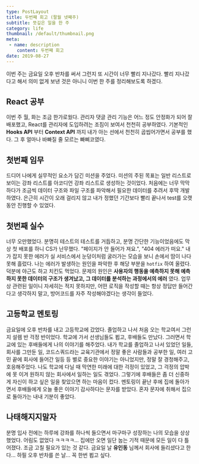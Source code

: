 ```yaml
---
type: PostLayout
title: 두번째 회고 (팔월 넷째주)
subtitle: 뜻깊은 일을 한 주
category: life
thumbnail: /default/thumbnail.png
meta:
 - name: description
	content: 두번째 회고
date: 2019-08-27
---
```


이번 주는 금요일 오후 반차를 써서 그런지 또 시간이 너무 빨리 지나갔다. 빨리 지나갔다고 해서 의미 없게 보낸 것은 아니니 이번 한 주를 정리해보도록 하겠다.  


## React 공부  

이번 주 월, 화는 조금 한가로웠다. 관리자 댓글 관리 기능은 어느 정도 안정화가 되어 잘 배포했고, React를 관리자에 도입하려는 조짐이 보여서 천천히 공부하였다. 기본적인 **Hooks API** 부터 **Context API** 까지 내가 아는 선에서 천천히 곱씹어가면서 공부를 했다. 그 후 얼마나 바빠질 줄 모르는 빠삐코였다.

## 첫번째 임무  

드디어 나에게 실무적인 요소가 담긴 미션을 주었다. 미션의 주된 목표는 일반 리스트로 보이는 강좌 리스트를 아코디언 강좌 리스트로 생성하는 것이었다. 처음에는 너무 막막하다가 조금씩 데이터 구조와 파일 구조를 파악해서 필요한 데이터를 추려서 후딱 개발하였다. 은근히 시간이 오래 걸리지 않고 내가 정했던 기간보다 빨리 끝나서 test를 오랫동안 진행할 수 있었다.  

## 첫번째 실수  


너무 오만했었다. 분명히 테스트의 테스트를 거듭하고, 분명 간단한 기능이었음에도 막상 첫 배포를 하니 CS가 난무했다. "페이지가 안 들어가 져요.", "404 에러가 떠요." 내가 잡지 못한 에러가 실 서비스에서 눈덩이처럼 굴러가는 모습을 보니 손에서 땀이 나다 못해 흘렀다. 나는 에러가 발생하는 원인을 파악한 후 해당 부분을 `hotfix` 하여 올렸다. 덕분에 야근도 하고 치킨도 먹었다. 문제의 원인은 **사용자의 행동을 예측하지 못해 예측하지 못한 데이터의 구조가 생겨났고, 그 데이터를 분석하는 과정에서의 에러** 였다. 업무상 관련된 일이니 자세히는 적지 못하지만, 어떤 로직을 작성할 때는 항상 정답만 들어간다고 생각하지 말고, 방어코드를 자주 작성해야겠다는 생각이 들었다.  

## 고등학교 멘토링  

금요일에 오후 반차를 내고 고등학교에 갔었다. 졸업하고 나서 처음 오는 학교여서 그런지 설렘 반 걱정 반이었다. 학교에 가서 선생님들도 뵙고, 후배들도 만났다. 그러면서 학교에 있는 후배들에게 나의 이야기를 해주었다. 내가 학교를 졸업하고 나서 있었던 일들, 회사를 그만둔 일, 코드스쿼드라는 교육기관에서 정말 좋은 사람들과 공부한 일, 여러 고민 끝에 회사에 들어간 일등 등 별로 중요한 이야기는 아니었지만, 정말 잘 경청해주고, 호응해주었다. 나도 학교에 다닐 때 막연한 미래에 대한 걱정이 있었고, 그 걱정의 압박에 못 이겨 원하지 않는 회사에서 일하는 일도 겪었다. 그렇기에 후배들은 좀 더 신중하게 자신이 하고 싶은 일을 찾았으면 하는 마음이 컸다. 멘토링이 끝난 후에 집에 돌아가면서 후배들에게 오늘 좋은 이야기 감사하다는 문자를 받았다. 혼자 문자에 취해서 집으로 돌아가는 내내 기분이 좋았다.  

## 나태해지지말자

분명 입사 전에는 하루에 강좌를 하나씩 들으면서 마구마구 성장하는 나의 모습을 상상했었다. 어림도 없었다 ㅋㅋㅋㅋ... 집에만 오면 일단 눕는 기적 때문에 모든 일이 다 틀어졌다. 조금 고칠 필요가 있는 것 같다. 금요일 날 **유인동** 님께서 회사에 들리셨다고 한다... 하필 오후 반차를 쓴 날... 꼭 한번 뵙고 싶다.
